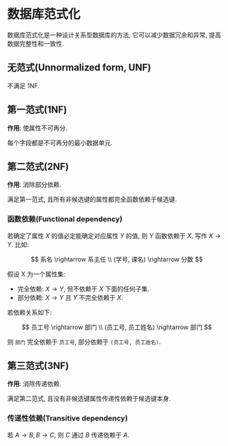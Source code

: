 # 数据库范式化

数据库范式化是一种设计关系型数据库的方法, 它可以减少数据冗余和异常, 提高数据完整性和一致性.  

## 无范式(Unnormalized form, UNF)

不满足 1NF.  

## 第一范式(1NF)

**作用**: 使属性不可再分.  

每个字段都是不可再分的最小数据单元.  

## 第二范式(2NF)

**作用**: 消除部分依赖.  

满足第一范式, 且所有非候选键的属性都完全函数依赖于候选键.  

### 函数依赖(Functional dependency)

若确定了属性 $X$ 的值必定能确定对应属性 $Y$ 的值, 则 $Y$ 函数依赖于 $X$, 写作 $X \rightarrow Y$. 比如:  

$$
系名 \rightarrow 系主任 \\
(学号, 课名) \rightarrow 分数
 $$

假设 X 为一个属性集:  

- 完全依赖: $X \rightarrow Y$, 但不依赖于 $X$ 下面的任何子集.
- 部分依赖: $X \rightarrow Y$ 且 $Y$ 不完全依赖于 $X$.

若依赖关系如下:  

$$
员工号 \rightarrow 部门 \\
(员工号, 员工姓名) \rightarrow 部门
$$

则 `部门` 完全依赖于 `员工号`, 部分依赖于 `(员工号, 员工姓名)`.  

## 第三范式(3NF)

**作用**: 消除传递依赖.  

满足第二范式, 且没有非候选键属性传递性依赖于候选键本身.  

### 传递性依赖(Transitive dependency)

若 $A \rightarrow B, B \rightarrow C$, 则 $C$ 通过 $B$ 传递依赖于 $A$.  
